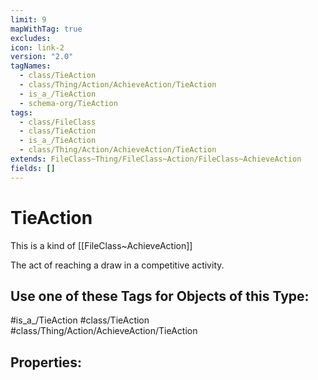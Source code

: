 ```yaml
---
limit: 9
mapWithTag: true
excludes: 
icon: link-2
version: "2.0"
tagNames:
  - class/TieAction
  - class/Thing/Action/AchieveAction/TieAction
  - is_a_/TieAction
  - schema-org/TieAction
tags:
  - class/FileClass
  - class/TieAction
  - is_a_/TieAction
  - class/Thing/Action/AchieveAction/TieAction
extends: FileClass~Thing/FileClass~Action/FileClass~AchieveAction
fields: []
---
```


# TieAction
This is a kind of [[FileClass~AchieveAction]]

The act of reaching a draw in a competitive activity.


## Use one of these Tags for Objects of this Type:

#is_a_/TieAction
#class/TieAction
#class/Thing/Action/AchieveAction/TieAction

## Properties:


